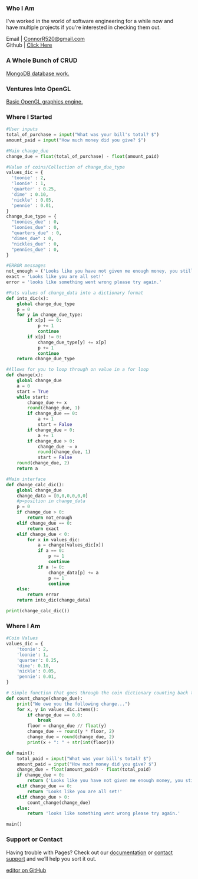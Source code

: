 ### Who I Am
I've worked in the world of software engineering for a while now and \
have multiple projects if you're interested in checking them out. 

Email | ConnorR520@gmail.com \
Github | [Click Here](https://github.com/RealMrRabbit) 

### A Whole Bunch of CRUD
[MongoDB database work.](https://github.com/RealMrRabbit/realmrrabbit.github.io/blob/main/final_project_server.py)

### Ventures Into OpenGL
[Basic OpenGL graphics engine.](https://github.com/RealMrRabbit/realmrrabbit.github.io/blob/main/Module_8_rework.cpp)

### Where I Started

```python
#User inputs
total_of_purchase = input("What was your bill's total? $")
amount_paid = input("How much money did you give? $")

#Main change_due
change_due = float(total_of_purchase) - float(amount_paid)

#Value of coins/Collection of change_due_type
values_dic = {
  'toonie' : 2,
  'loonie' : 1,
  'quarter' : 0.25,
  'dime' : 0.10,
  'nickle' : 0.05,
  'pennie' : 0.01,
}
change_due_type = {
  "toonies_due" : 0,
  "loonies_due" : 0,
  "quarters_due" : 0,
  "dimes_due" : 0,
  "nickles_due" : 0,
  "pennies_due" : 0,
}

#ERROR messages
not_enough = ('Looks like you have not given me enough money, you still owe $%s.') % (change_due)
exact = 'Looks like you are all set!'
error = 'looks like something went wrong please try again.'

#Puts values of change_data into a dictionary format
def into_dic(x):
    global change_due_type
    p = 0
    for y in change_due_type:
        if x[p] == 0:
            p += 1
            continue
        if x[p] != 0:
            change_due_type[y] += x[p]
            p += 1
            continue
    return change_due_type

#Allows for you to loop through on value in a for loop
def change(x):
    global change_due
    a = 0
    start = True
    while start:
        change_due += x
        round(change_due, 1)
        if change_due == 0:
            a += 1
            start = False
        if change_due < 0:
            a += 1
        if change_due > 0:
            change_due -= x
            round(change_due, 1)
            start = False
    round(change_due, 2)
    return a

#Main interface
def change_calc_dic():
    global change_due
    change_data = [0,0,0,0,0,0]
    #p=position in change_data
    p = 0
    if change_due > 0:
        return not_enough
    elif change_due == 0:
        return exact
    elif change_due < 0:
        for x in values_dic:
            a = change(values_dic[x])
            if a == 0:
                p += 1
                continue
            if a != 0:
                change_data[p] += a
                p += 1
                continue
    else:
        return error
    return into_dic(change_data)

print(change_calc_dic())
```

### Where I Am

```python
#Coin Values
values_dic = {
    'toonie': 2,
    'loonie': 1,
    'quarter': 0.25,
    'dime': 0.10,
    'nickle': 0.05,
    'pennie': 0.01,
}

# Simple function that goes through the coin dictionary counting back the change.
def count_change(change_due):
    print("We owe you the following change...")
    for x, y in values_dic.items():
        if change_due == 0.0:
            break
        floor = change_due // float(y)
        change_due -= round(y * floor, 2)
        change_due = round(change_due, 2)
        print(x + ": " + str(int(floor)))

def main():
    total_paid = input("What was your bill's total? $")
    amount_paid = input("How much money did you give? $")
    change_due = float(amount_paid) - float(total_paid)
    if change_due < 0:
        return ('Looks like you have not given me enough money, you still owe $%s.') % (change_due)
    elif change_due == 0:
        return 'Looks like you are all set!'
    elif change_due > 0:
        count_change(change_due)
    else:
        return 'looks like something went wrong please try again.'

main()
```

### Support or Contact

Having trouble with Pages? Check out our [documentation](https://docs.github.com/categories/github-pages-basics/) or [contact support](https://github.com/contact) and we’ll help you sort it out.

[editor on GitHub](https://github.com/realmrrabbit/realmrrabbit.github.io/edit/main/index.md)
